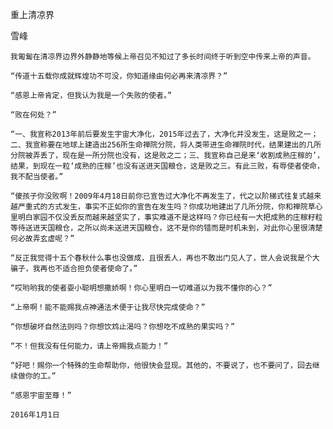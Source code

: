 重上清凉界

雪峰


    我匍匐在清凉界边界外静静地等候上帝召见不知过了多长时间终于听到空中传来上帝的声音。

    “传道十五载你成就辉煌功不可没，你知道缘由何必再来清凉界？”

    “感恩上帝肯定，但我认为我是一个失败的使者。”

    “败在何处？”

    “一、我宣称2013年前后要发生宇宙大净化，2015年过去了，大净化并没发生，这是败之一；二、我宣称要在地球上建造出256所生命禅院分院，将人类带进生命禅院时代，结果建出的几所分院被弄丢了，现在是一所分院也没有，这是败之二；三、我宣称自己是来‘收割成熟庄稼的’，结果，到现在一粒‘成熟的庄稼’也没有送进天国粮仓，这是败之三。有此三败，有辱使者使命，我不配当使者。”

    “傻孩子你没败啊！2009年4月18日前你已宣告过大净化不再发生了，代之以阶梯式往复式越来越严重式的方式发生，事实不正如你的宣告在发生吗？你成功地建出了几所分院，你和禅院草心里明白家园不仅没丢反而越来越坚实了，事实难道不是这样吗？你已经有一大把成熟的庄稼籽粒等待送进天国粮仓，之所以尚未送进天国粮仓，这不是你的错而是时机未到，对此你心里很清楚何必故弄玄虚呢？”

    “反正我觉得十五个春秋什么事也没做成，且很丢人，再也不敢出门见人了，世人会说我是个大骗子，我再也不适合担负使者使命了。”

    “哎哟哟我的使者耍小聪明想撒娇啊！你心里明白一切难道以为我不懂你的心？”

    “上帝啊！能不能赐我点神通法术便于让我尽快完成使命？”

    “你想破坏自然法则吗？你想饮鸩止渴吗？你想吃不成熟的果实吗？”

    “不！但我没有任何能力，请上帝赐我点能力！”

    “好吧！赐你一个特殊的生命帮助你，他很快会显现。其他的，不要说了，也不要问了，回去继续做你的工。”

    “感恩宇宙至尊！”

    2016年1月1日



